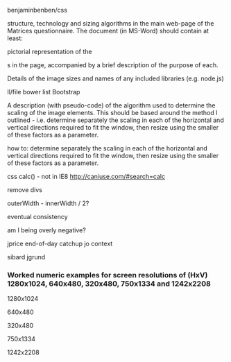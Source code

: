 
benjaminbenben/css


structure, technology and sizing algorithms in the main web-page of the Matrices questionnaire. The document (in MS-Word) should contain at least:

pictorial representation of the <div>s in the page, accompanied by a brief description of the purpose of each.

Details of the image sizes and names of any included libraries (e.g. node.js)

ll/file
bower list
Bootstrap

A description (with pseudo-code) of the algorithm used to determine the scaling of the image elements.  This should be based around the method I outlined - i.e. determine separately the scaling in each of the horizontal and vertical directions required to fit the window, then resize using the smaller of these factors as a parameter.

how to: determine separately the scaling in each of the horizontal and vertical directions required to fit the window, then resize using the smaller of these factors as a parameter.



css calc() - not in IE8 http://caniuse.com/#search=calc

remove divs

outerWidth - innerWidth / 2?


eventual consistency


am I being overly negative?

jprice end-of-day catchup
jo context

sibard
jgrund

### Worked numeric examples for screen resolutions of (HxV) 1280x1024, 640x480, 320x480, 750x1334 and 1242x2208

1280x1024

640x480

320x480

750x1334

1242x2208
